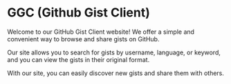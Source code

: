 # GGC (Github Gist Client)

Welcome to our GitHub Gist Client website! We offer a simple and convenient way to browse and share gists on GitHub. 

Our site allows you to search for gists by username, language, or keyword, and you can view the gists in their original format.

With our site, you can easily discover new gists and share them with others.

